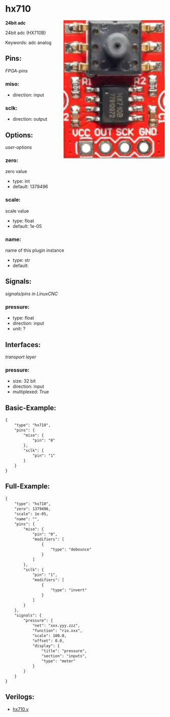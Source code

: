 # hx710

<img align="right" width="320" src="image.png">

**24bit adc**

24bit adc (HX710B)

Keywords: adc analog

## Pins:
*FPGA-pins*
### miso:

 * direction: input

### sclk:

 * direction: output


## Options:
*user-options*
### zero:
zero value

 * type: int
 * default: 1379496

### scale:
scale value

 * type: float
 * default: 1e-05

### name:
name of this plugin instance

 * type: str
 * default: 


## Signals:
*signals/pins in LinuxCNC*
### pressure:

 * type: float
 * direction: input
 * unit: ?


## Interfaces:
*transport layer*
### pressure:

 * size: 32 bit
 * direction: input
 * multiplexed: True


## Basic-Example:
```
{
    "type": "hx710",
    "pins": {
        "miso": {
            "pin": "0"
        },
        "sclk": {
            "pin": "1"
        }
    }
}
```

## Full-Example:
```
{
    "type": "hx710",
    "zero": 1379496,
    "scale": 1e-05,
    "name": "",
    "pins": {
        "miso": {
            "pin": "0",
            "modifiers": [
                {
                    "type": "debounce"
                }
            ]
        },
        "sclk": {
            "pin": "1",
            "modifiers": [
                {
                    "type": "invert"
                }
            ]
        }
    },
    "signals": {
        "pressure": {
            "net": "xxx.yyy.zzz",
            "function": "rio.xxx",
            "scale": 100.0,
            "offset": 0.0,
            "display": {
                "title": "pressure",
                "section": "inputs",
                "type": "meter"
            }
        }
    }
}
```

## Verilogs:
 * [hx710.v](hx710.v)
